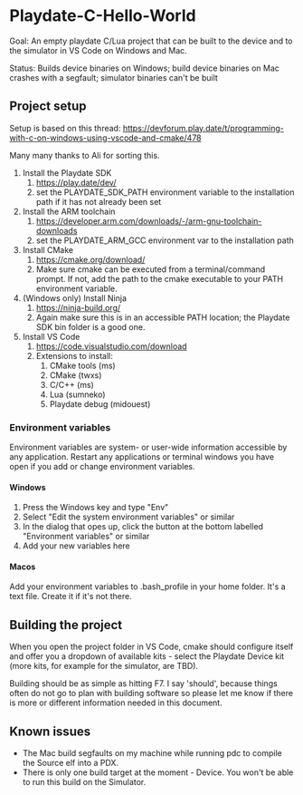 # Playdate-C-Hello-World

Goal: An empty playdate C/Lua project that can be built to the device and to the simulator in VS Code on Windows and Mac.

Status: Builds device binaries on Windows; build device binaries on Mac crashes with a segfault; simulator binaries can't be built

## Project setup

Setup is based on this thread: https://devforum.play.date/t/programming-with-c-on-windows-using-vscode-and-cmake/478

Many many thanks to Ali for sorting this.

1. Install the Playdate SDK
    1. https://play.date/dev/
    2. set the PLAYDATE_SDK_PATH environment variable to the installation path if it has not already been set
1. Install the ARM toolchain
    1. https://developer.arm.com/downloads/-/arm-gnu-toolchain-downloads
    2. set the PLAYDATE_ARM_GCC environment var to the installation path
2. Install CMake
    1. https://cmake.org/download/
    2. Make sure cmake can be executed from a terminal/command prompt. If not, add the path to the cmake executable to your PATH environment variable.
5. (Windows only) Install Ninja
    1. https://ninja-build.org/
    2. Again make sure this is in an accessible PATH location; the Playdate SDK bin folder is a good one.
3. Install VS Code
    1. https://code.visualstudio.com/download
    2. Extensions to install: 
        1. CMake tools (ms)
        1. CMake (twxs)
        2. C/C++ (ms)
        3. Lua (sumneko)
        4. Playdate debug (midouest)    

### Environment variables

Environment variables are system- or user-wide information accessible by any application. Restart any applications or terminal windows you have open if you add or change environment variables.

#### Windows

1. Press the Windows key and type "Env"
2. Select "Edit the system environment variables" or similar
3. In the dialog that opes up, click the button at the bottom labelled "Environment variables" or similar
4. Add your new variables here

#### Macos

Add your environment variables to .bash_profile in your home folder. It's a text file. Create it if it's not there.

## Building the project

When you open the project folder in VS Code, cmake should configure itself and offer you a dropdown of available kits - select the Playdate Device kit (more kits, for example for the simulator, are TBD).

Building should be as simple as hitting F7. I say 'should', because things often do not go to plan with building software so please let me know if there is more or different information needed in this document.

## Known issues

* The Mac build segfaults on my machine while running pdc to compile the Source elf into a PDX.
* There is only one build target at the moment - Device. You won't be able to run this build on the Simulator.
